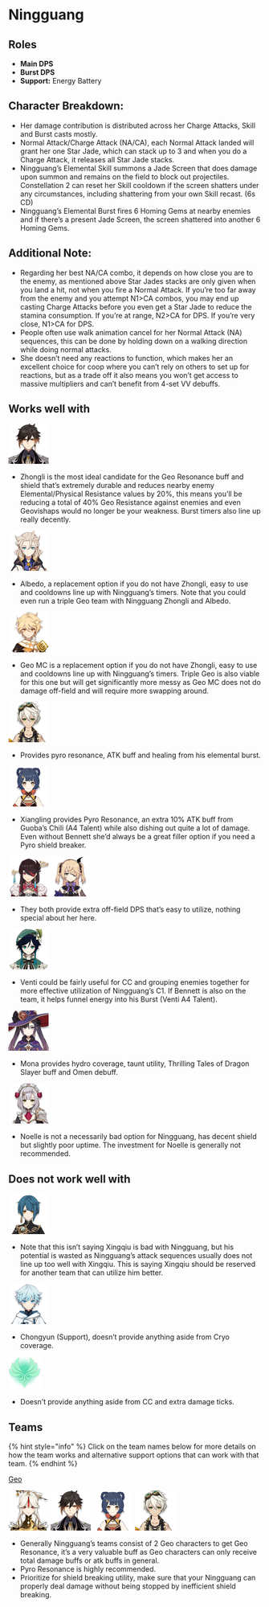# Ningguang

## Roles

* **Main DPS**
* **Burst DPS**
* **Support:** Energy Battery

## Character Breakdown:

* Her damage contribution is distributed across her Charge Attacks, Skill and Burst casts mostly.
* Normal Attack/Charge Attack \(NA/CA\), each Normal Attack landed will grant her one Star Jade, which can stack up to 3 and when you do a Charge Attack, it releases all Star Jade stacks.
* Ningguang’s Elemental Skill summons a Jade Screen that does damage upon summon and remains on the field to block out projectiles. Constellation 2 can reset her Skill cooldown if the screen shatters under any circumstances, including shattering from your own Skill recast. \(6s CD\)
* Ningguang’s Elemental Burst fires 6 Homing Gems at nearby enemies and if there’s a present Jade Screen, the screen shattered into another 6 Homing Gems.

## Additional Note:

* Regarding her best NA/CA combo, it depends on how close you are to the enemy, as mentioned above Star Jades stacks are only given when you land a hit, not when you fire a Normal Attack. If you’re too far away from the enemy and you attempt N1&gt;CA combos, you may end up casting Charge Attacks before you even get a Star Jade to reduce the stamina consumption. If you’re at range, N2&gt;CA for DPS. If you’re very close, N1&gt;CA for DPS.
* People often use walk animation cancel for her Normal Attack \(NA\) sequences, this can be done by holding down on a walking direction while doing normal attacks.
* She doesn’t need any reactions to function, which makes her an excellent choice for coop where you can’t rely on others to set up for reactions, but as a trade off it also means you won’t get access to massive multipliers and can’t benefit from 4-set VV debuffs.

## Works well with

![](../../.gitbook/assets/ui_avataricon_zhongli.png) 

* Zhongli is the most ideal candidate for the Geo Resonance buff and shield that’s extremely durable and reduces nearby enemy Elemental/Physical Resistance values by 20%, this means you’ll be reducing a total of 40% Geo Resistance against enemies and even Geovishaps would no longer be your weakness. Burst timers also line up really decently.

![](../../.gitbook/assets/ui_avataricon_albedo.png) 

* Albedo, a replacement option if you do not have Zhongli, easy to use and cooldowns line up with Ningguang’s timers. Note that you could even run a triple Geo team with Ningguang Zhongli and Albedo.

![](../../.gitbook/assets/ui_avataricon_aether_geo.png) 

* Geo MC is a replacement option if you do not have Zhongli, easy to use and cooldowns line up with Ningguang’s timers. Triple Geo is also viable for this one but will get significantly more messy as Geo MC does not do damage off-field and will require more swapping around.

![](../../.gitbook/assets/ui_avataricon_bennett.png) 

* Provides pyro resonance, ATK buff and healing from his elemental burst.

![](../../.gitbook/assets/ui_avataricon_xiangling.png) 

* Xiangling  provides Pyro Resonance, an extra 10% ATK buff from Guoba’s Chili \(A4 Talent\) while also dishing out quite a lot of damage. Even without Bennett she’d always be a great filler option if you need a Pyro shield breaker.

![](../../.gitbook/assets/ui_avataricon_beidou.png) ![](../../.gitbook/assets/ui_avataricon_fischl.png) 

* They both provide extra off-field DPS that’s easy to utilize, nothing special about her here.

![](../../.gitbook/assets/ui_avataricon_venti.png) 

* Venti could be fairly useful for CC and grouping enemies together for more effective utilization of Ningguang’s C1. If Bennett is also on the team, it helps funnel energy into his Burst \(Venti A4 Talent\).

![](../../.gitbook/assets/ui_avataricon_mona.png) 

* Mona  provides hydro coverage, taunt utility, Thrilling Tales of Dragon Slayer buff and Omen debuff.

![](../../.gitbook/assets/ui_avataricon_noelle.png) 

* Noelle is not a necessarily bad option for Ningguang, has decent shield but slightly poor uptime. The investment for Noelle is generally not recommended.

## Does not work well with

![](../../.gitbook/assets/ui_avataricon_xingqiu.png) 

* Note that this isn’t saying Xingqiu is bad with Ningguang, but his potential is wasted as Ningguang’s attack sequences usually does not line up too well with Xingqiu. This is saying Xingqiu should be reserved for another team that can utilize him better.

![](../../.gitbook/assets/ui_avataricon_chongyun.png) 

* Chongyun \(Support\), doesn’t provide anything aside from Cryo coverage.

 ![](../../.gitbook/assets/element_anemo.webp) 

* Doesn’t provide anything aside from CC and extra damage ticks.

## Teams

{% hint style="info" %}
Click on the team names below for more details on how the team works and alternative support options that can work with that team.
{% endhint %}

[Geo](../../teams/geo.md)

![](../../.gitbook/assets/ui_avataricon_ningguang.png) ![](../../.gitbook/assets/ui_avataricon_zhongli.png) ![](../../.gitbook/assets/ui_avataricon_xiangling.png) ![](../../.gitbook/assets/ui_avataricon_bennett.png)   


* Generally Ningguang’s teams consist of 2 Geo characters to get Geo Resonance, it’s a very valuable buff as Geo characters can only receive total damage buffs or atk buffs in general.
* Pyro Resonance is highly recommended.
* Prioritize for shield breaking utility, make sure that your Ningguang can properly deal damage without being stopped by inefficient shield breaking.

